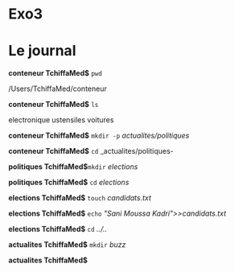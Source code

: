 
Exo3
=========
Le journal
==========
**conteneur TchiffaMed$** `pwd`

/Users/TchiffaMed/conteneur

**conteneur TchiffaMed$** `ls`

electronique    ustensiles      voitures

**conteneur TchiffaMed$** `mkdir -p` _actualites/politiques_

**conteneur TchiffaMed$** `cd` _actualites/politiques-

**politiques TchiffaMed$**`mkdir` _elections_

**politiques TchiffaMed$** `cd` _elections_

**elections TchiffaMed$** `touch` _candidats.txt_

**elections TchiffaMed$** `echo` _"Sani Moussa Kadri">>candidats.txt_

**elections TchiffaMed$** `cd` _../.._

**actualites TchiffaMed$** `mkdir` _buzz_

**actualites TchiffaMed$** 